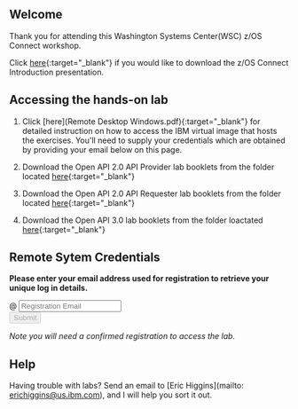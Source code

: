 <script src="https://ajax.googleapis.com/ajax/libs/jquery/3.1.0/jquery.min.js"></script>
<script src="./core-min.js"></script>
<script src="./md5-min.js"></script>
<script src="./wildfire-labs.js"></script>
<link href="https://cdn.jsdelivr.net/npm/bootstrap@5.1.0/dist/css/bootstrap.min.css" rel="stylesheet" integrity="sha384-KyZXEAg3QhqLMpG8r+8fhAXLRk2vvoC2f3B09zVXn8CA5QIVfZOJ3BCsw2P0p/We" crossorigin="anonymous">

## Welcome

Thank you for attending this Washington Systems Center(WSC) z/OS Connect workshop. 

Click [here](https://github.com/ibm-wsc/zCONNEE-Wildfire-Workshop/blob/master/ZCINTRO%20-%20Introduction%20to%20zOS%20Connect%20EE.pdf){:target="_blank"} if you would like to download the z/OS Connect Introduction presentation.



## Accessing the hands-on lab

1) Click [here](Remote Desktop Windows.pdf){:target="_blank"} for detailed instruction on how to access the IBM virtual image that hosts the exercises.  You'll need to supply your credentials which are obtained by providing your email below on this page.

2) Download the Open API 2.0 API Provider lab booklets from the folder located [here](https://github.com/ibm-wsc/zCONNEE-Wildfire-Workshop/tree/master/OpenAPI2){:target="_blank"} 

3) Download the Open API 2.0 API Requester lab booklets from the folder located [here](https://github.com/ibm-wsc/zCONNEE-Wildfire-Workshop/tree/master/APIRequesters){:target="_blank"} 

4) Download the Open API 3.0 lab booklets from the folder loactated [here](https://github.com/ibm-wsc/zCONNEE-Wildfire-Workshop/tree/master/OpenAPI3){:target="_blank"} 



## Remote Sytem Credentials

**Please enter your email address used for registration to retrieve your unique log in details.**

<form onsubmit="return false;">
<div class="input-group mb-3 col-6">
<span class="input-group-text" id="basic-addon1">@</span>
<input type="email" class="form-control" placeholder="Registration Email" aria-label="Email" aria-describedby="basic-addon1" id="registration-email" maxlength="50" required oninput="validate();">
</div>
<div class="col-6">
<button id="btn-submit" class="btn btn-primary" type="submit" onclick="getLab(document.getElementById('registration-email').value)" disabled>Submit</button>
</div>
</form>
<div id="lab" class=".container .text-monospace">
<em>Note you will need a confirmed registration to access the lab.</em>
</div>

## Help 
Having trouble with labs? Send an email to [Eric Higgins](mailto: erichiggins@us.ibm.com), and I will help you sort it out.
